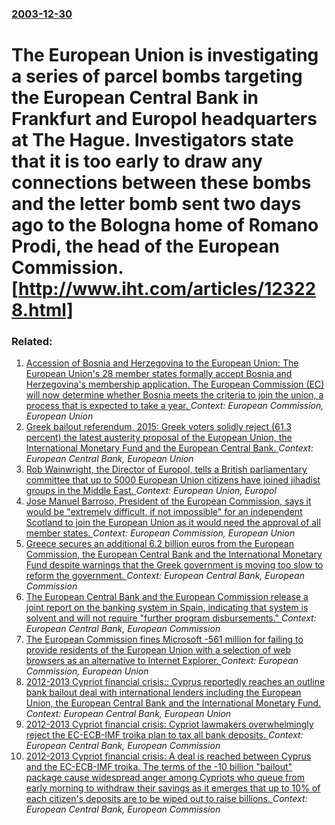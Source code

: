 ### [2003-12-30](/news/2003/12/30/index.md)

# The European Union is investigating a series of parcel bombs targeting the European Central Bank in Frankfurt and Europol headquarters at The Hague. Investigators state that it is too early to draw any connections between these bombs and the letter bomb sent two days ago to the Bologna home of Romano Prodi, the head of the European Commission. [http://www.iht.com/articles/123228.html]




### Related:

1. [Accession of Bosnia and Herzegovina to the European Union: The European Union's 28 member states formally accept Bosnia and Herzegovina's membership application. The European Commission (EC) will now determine whether Bosnia meets the criteria to join the union, a process that is expected to take a year. ](/news/2016/09/20/accession-of-bosnia-and-herzegovina-to-the-european-union-the-european-union-s-28-member-states-formally-accept-bosnia-and-herzegovina-s-me.md) _Context: European Commission, European Union_
2. [Greek bailout referendum, 2015: Greek voters solidly reject (61.3 percent) the latest austerity proposal of the European Union, the International Monetary Fund and the European Central Bank. ](/news/2015/07/5/greek-bailout-referendum-2015-greek-voters-solidly-reject-61-3-percent-the-latest-austerity-proposal-of-the-european-union-the-internat.md) _Context: European Central Bank, European Union_
3. [Rob Wainwright, the Director of Europol, tells a British parliamentary committee that up to 5000 European Union citizens have joined jihadist groups in the Middle East. ](/news/2015/01/13/rob-wainwright-the-director-of-europol-tells-a-british-parliamentary-committee-that-up-to-5000-european-union-citizens-have-joined-jihadis.md) _Context: European Union, Europol_
4. [Jose Manuel Barroso, President of the European Commission, says it would be "extremely difficult, if not impossible" for an independent Scotland to join the European Union as it would need the approval of all member states. ](/news/2014/02/16/josa-c-manuel-barroso-president-of-the-european-commission-says-it-would-be-extremely-difficult-if-not-impossible-for-an-independent-sco.md) _Context: European Commission, European Union_
5. [Greece secures an additional 6.2 billion euros from the European Commission, the European Central Bank and the International Monetary Fund despite warnings that the Greek government is moving too slow to reform the government. ](/news/2013/07/9/greece-secures-an-additional-6-2-billion-euros-from-the-european-commission-the-european-central-bank-and-the-international-monetary-fund-d.md) _Context: European Central Bank, European Commission_
6. [The European Central Bank and the European Commission release a joint report on the banking system in Spain, indicating that system is solvent and will not require "further program disbursements." ](/news/2013/07/5/the-european-central-bank-and-the-european-commission-release-a-joint-report-on-the-banking-system-in-spain-indicating-that-system-is-solve.md) _Context: European Central Bank, European Commission_
7. [The European Commission fines Microsoft -561 million for failing to provide residents of the European Union with a selection of web browsers as an alternative to Internet Explorer. ](/news/2013/03/6/the-european-commission-fines-microsoft-561-million-for-failing-to-provide-residents-of-the-european-union-with-a-selection-of-web-browse.md) _Context: European Commission, European Union_
8. [2012-2013 Cypriot financial crisis:: Cyprus reportedly reaches an outline bank bailout deal with international lenders including the European Union, the European Central Bank and the International Monetary Fund. ](/news/2013/03/25/2012-2013-cypriot-financial-crisis-cyprus-reportedly-reaches-an-outline-bank-bailout-deal-with-international-lenders-including-the-europ.md) _Context: European Central Bank, European Union_
9. [2012-2013 Cypriot financial crisis: Cypriot lawmakers overwhelmingly reject the EC-ECB-IMF troika plan to tax all bank deposits. ](/news/2013/03/19/2012-2013-cypriot-financial-crisis-cypriot-lawmakers-overwhelmingly-reject-the-ec-ecb-imf-troika-plan-to-tax-all-bank-deposits.md) _Context: European Central Bank, European Commission_
10. [2012-2013 Cypriot financial crisis: A deal is reached between Cyprus and the EC-ECB-IMF troika. The terms of the -10 billion "bailout" package cause widespread anger among Cypriots who queue from early morning to withdraw their savings as it emerges that up to 10% of each citizen's deposits are to be wiped out to raise billions. ](/news/2013/03/16/2012-2013-cypriot-financial-crisis-a-deal-is-reached-between-cyprus-and-the-ec-ecb-imf-troika-the-terms-of-the-10-billion-bailou.md) _Context: European Central Bank, European Commission_
